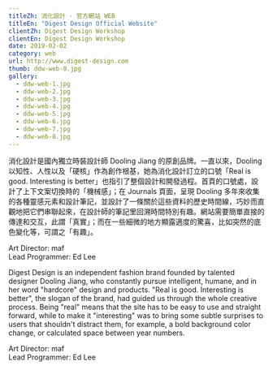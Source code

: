 ```yaml
---
titleZh: 消化設計 · 官方網站 WEB
titleEn: "Digest Design Official Website"
clientZh: Digest Design Workshop
clientEn: Digest Design Workshop
date: 2019-02-02
category: web
url: http://www.digest-design.com
thumb: ddw-web-0.jpg
gallery:
  - ddw-web-1.jpg
  - ddw-web-2.jpg
  - ddw-web-3.jpg
  - ddw-web-4.jpg
  - ddw-web-5.jpg
  - ddw-web-6.jpg
  - ddw-web-7.jpg
  - ddw-web-8.jpg
---
```


消化設計是國內獨立時裝設計師 Dooling Jiang 的原創品牌。一直以來，Dooling 以知性、人性以及「硬核」作為創作根基，她為消化設計訂立的口號「Real is good. Interesting is better」也指引了整個設計和開發過程。首頁的口號處，設計了上下文案切換時的「機械感」；在 Journals 頁面，呈現 Dooling 多年來收集的各種靈感元素和設計筆記，並設計了一條關於這些資料的歷史時間線，巧妙而直觀地把它們串聯起來，在設計師的筆記里回溯時間特別有趣。網站需要簡單直接的傳達和交互，此謂「真實」；而在一些細微的地方顯露適度的驚喜，比如突然的底色變化等，可謂之「有趣」。

Art Director: maf<br/>
Lead Programmer: Ed Lee

<!-- lang -->

Digest Design is an independent fashion brand founded by talented designer Dooling Jiang, who constantly pursue intelligent, humane, and in her word "hardcore" design and products. "Real is good. Interesting is better", the slogan of the brand, had guided us through the whole creative process. Being "real" means that the site has to be easy to use and straight forward, while to make it "interesting" was to bring some subtle surprises to users that shouldn't distract them, for example, a bold background color change, or calculated space between year numbers.

Art Director: maf<br/>
Lead Programmer: Ed Lee
